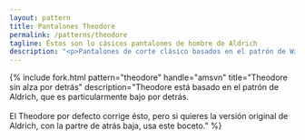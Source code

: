 ```yaml
---
layout: pattern
title: Pantalones Theodore
permalink: /patterns/theodore
tagline: Éstos son lo cásicos pantalones de hombre de Aldrich
description: "<p>Pantalones de corte clásico basados en el patrón de Winifred Aldrich.</p><p>También existe una versión ajustada, llamada <a href='/patterns/theo'>Theo</a>.</p>"
---
```

{% include fork.html
    pattern="theodore"
    handle="amsvn"
    title="Theodore sin alza por detrás"
    description="Theodore está basado en el patrón de Aldrich, que es particularmente bajo por detrás. 
        <br><br>
        El Theodore por defecto corrige ésto, pero si quieres la versión original de Aldrich, con la partre de atrás baja, usa este boceto."
%}
